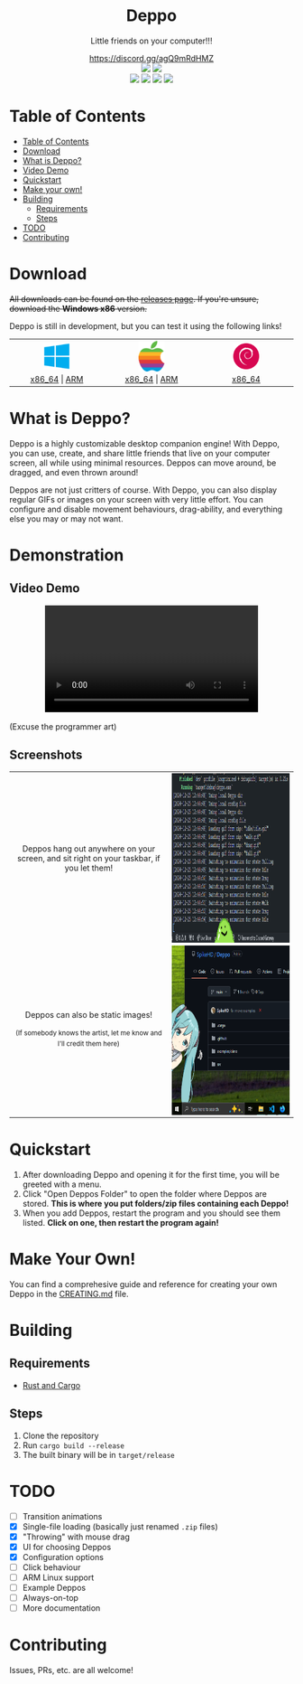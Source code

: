 <div align=center>
  <h1>Deppo</h1>
  <p>
    Little friends on your computer!!!
  </p>

  <a href="https://discord.gg/agQ9mRdHMZ">
    https://discord.gg/agQ9mRdHMZ
  </a>
</div>

<div align="center">
 <img src="https://img.shields.io/github/actions/workflow/status/SpikeHD/Deppo/build.yml" />
 <img src="https://img.shields.io/github/repo-size/SpikeHD/Deppo" />
</div>
<div align="center">
 <img src="https://img.shields.io/github/commit-activity/m/SpikeHD/Deppo" />
 <img src="https://img.shields.io/github/release-date/SpikeHD/Deppo" />
 <img src="https://img.shields.io/github/stars/SpikeHD/Deppo" />
 <img src="https://img.shields.io/github/downloads/SpikeHD/Deppo/total" />
</div>

# Table of Contents

* [Table of Contents](#table-of-contents)
* [Download](#download)
* [What is Deppo?](#what-is-deppo)
* [Video Demo](#video-demo)
* [Quickstart](#quickstart)
* [Make your own!](#make-your-own)
* [Building](#building)
  * [Requirements](#requirements)
  * [Steps](#steps)
* [TODO](#todo)
* [Contributing](#contributing)

# Download

~~All downloads can be found on the [releases page](https://github.com/SpikeHD/Deppo/releases). If you're unsure, download the **Windows x86** version.~~

Deppo is still in development, but you can test it using the following links!

<table align="center">
  <tr>
    <th>
      <img src="docs/image/windows.png" width="30%" align="center" />
    </th>
    <th>
      <img src="docs/image/apple.png" width="30%" align="center" />
    </th>
    <th>
      <img src="docs/image/debian.png" width="30%" align="center" />
    </th>
  </tr>

  <tr>
    <td width="30%">
      <div align="center">
        <a href="https://nightly.link/SpikeHD/Deppo/workflows/build/main/Deppo%20Windows%20x86_64.zip">x86_64</a>
        <span>|</span>
        <a href="https://nightly.link/SpikeHD/Deppo/workflows/build/main/Deppo%20Windows%20ARM64.zip">ARM</a>
      </div>
    </td>
    <td width="30%">
      <div align="center">
        <a href="https://nightly.link/SpikeHD/Deppo/workflows/build/main/Deppo%20macOS%20x86_64.zip">x86_64</a>
        <span>|</span>
        <a href="https://nightly.link/SpikeHD/Deppo/workflows/build/main/Deppo%20macOS%20ARM64.zip">ARM</a>
      </div>
    </td>
    <td width="30%">
      <div align="center">
        <a href="https://nightly.link/SpikeHD/Deppo/workflows/build/main/Deppo%20Linux%20x86_64.zip">x86_64</a>
      </div>
    </td>
  </tr>
</table>

# What is Deppo?

Deppo is a highly customizable desktop companion engine! With Deppo, you can use, create, and share little friends that live on your computer screen, all while using minimal resources. Deppos can move around, be dragged, and even thrown around!

Deppos are not just critters of course. With Deppo, you can also display regular GIFs or images on your screen with very little effort. You can configure and disable movement behaviours, drag-ability, and everything else you may or may not want.

# Demonstration

## Video Demo
<div align="center">
  <video width="75%" src="https://github.com/SpikeHD/Deppo/assets/25207995/86ba9087-2c57-46be-83bf-b040e1c0f9c6" />
  </video>
</div>

(Excuse the programmer art)

## Screenshots

<table align="center">
  <tr>
    <td align="center">
      Deppos hang out anywhere on your screen, and sit right on your taskbar, if you let them! 
    </td>
    <td align="center">
      <img src="docs/image/examples/1.png" height="300px" align="center" />
    </td>
  </tr>

  <tr>
    <td align="center">
      Deppos can also be static images!
      <br />
      <br />
      <sup>(If somebody knows the artist, let me know and I'll credit them here)</sup>
    </td>
    <td align="center">
      <img src="docs/image/examples/2.png" height="300px" align="center" />
    </td>
  </tr>
</table>

# Quickstart

1. After downloading Deppo and opening it for the first time, you will be greeted with a menu.
2. Click "Open Deppos Folder" to open the folder where Deppos are stored. **This is where you put folders/zip files
containing each Deppo!**
3. When you add Deppos, restart the program and you should see them listed. **Click on one, then restart the program again!**

# Make Your Own!

You can find a comprehesive guide and reference for creating your own Deppo in the [CREATING.md](CREATING.md) file.

# Building

## Requirements

* [Rust and Cargo](https://www.rust-lang.org/tools/install)

## Steps

1. Clone the repository
2. Run `cargo build --release`
3. The built binary will be in `target/release`

# TODO

* [ ] Transition animations
* [x] Single-file loading (basically just renamed `.zip` files)
* [x] "Throwing" with mouse drag
* [x] UI for choosing Deppos
* [x] Configuration options
* [ ] Click behaviour
* [ ] ARM Linux support
* [ ] Example Deppos
* [ ] Always-on-top
* [ ] More documentation

# Contributing

Issues, PRs, etc. are all welcome!
